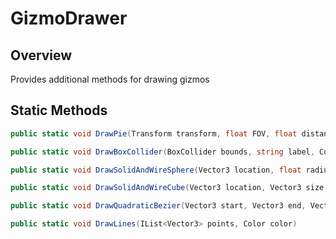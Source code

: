 # GizmoDrawer

## Overview

Provides additional methods for drawing gizmos

## Static Methods

``` cs
public static void DrawPie(Transform transform, float FOV, float distance, Color? color = null, float thickness = 3)
```

``` cs
public static void DrawBoxCollider(BoxCollider bounds, string label, Color color)
```

``` cs
public static void DrawSolidAndWireSphere(Vector3 location, float radius, Color wire, Color solid)
```

``` cs
public static void DrawSolidAndWireCube(Vector3 location, Vector3 size, Color wire, Color solid)
```

``` cs
public static void DrawQuadraticBezier(Vector3 start, Vector3 end, Vector3 control, Color color, int density = 30)
```

``` cs
public static void DrawLines(IList<Vector3> points, Color color)
```
